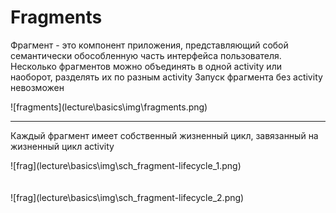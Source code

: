 <!-- .slide:    class="center-horizontal" -->

# Fragments

 Фрагмент - это компонент приложения, представляющий собой семантически обособленную часть интерфейса пользователя.
 Несколько фрагментов можно объединять в одной activity или наоборот, разделять их по разным activity
 Запуск фрагмента без activity невозможен

<div class="fragment center center-horizontal" data-fragment-index="1">
![fragments](lecture\basics\img\fragments.png)
</div>

------

<!-- .slide:    class="center-horizontal" -->

Каждый фрагмент имеет собственный жизненный цикл, завязанный на жизненный цикл activity

<div class="half-left center-horizontal">
![frag](lecture\basics\img\sch_fragment-lifecycle_1.png)
<!-- .element: width="30%" -->
</div>
<div class="half-left center-horizontal fragment" data-fragment-index="1">
<br><br>
![frag](lecture\basics\img\sch_fragment-lifecycle_2.png)
<!-- .element: width="37%"-->
</div>